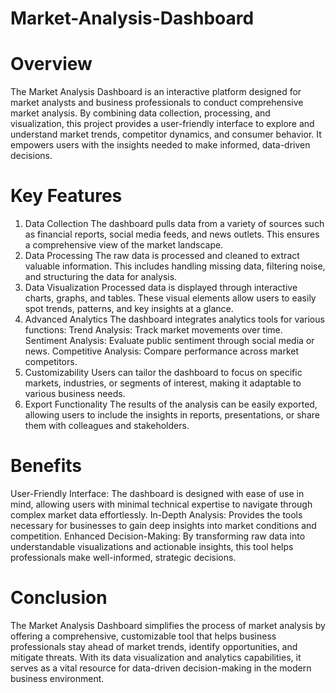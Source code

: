 # Market-Analysis-Dashboard

# Overview
The Market Analysis Dashboard is an interactive platform designed for market analysts and business professionals to conduct comprehensive market analysis. By combining data collection, processing, and visualization, this project provides a user-friendly interface to explore and understand market trends, competitor dynamics, and consumer behavior. It empowers users with the insights needed to make informed, data-driven decisions.

# Key Features
1. Data Collection
The dashboard pulls data from a variety of sources such as financial reports, social media feeds, and news outlets. This ensures a comprehensive view of the market landscape.
2. Data Processing
The raw data is processed and cleaned to extract valuable information. This includes handling missing data, filtering noise, and structuring the data for analysis.
3. Data Visualization
Processed data is displayed through interactive charts, graphs, and tables. These visual elements allow users to easily spot trends, patterns, and key insights at a glance.
4. Advanced Analytics
The dashboard integrates analytics tools for various functions:
Trend Analysis: Track market movements over time.
Sentiment Analysis: Evaluate public sentiment through social media or news.
Competitive Analysis: Compare performance across market competitors.
5. Customizability
Users can tailor the dashboard to focus on specific markets, industries, or segments of interest, making it adaptable to various business needs.
6. Export Functionality
The results of the analysis can be easily exported, allowing users to include the insights in reports, presentations, or share them with colleagues and stakeholders.
# Benefits
User-Friendly Interface: The dashboard is designed with ease of use in mind, allowing users with minimal technical expertise to navigate through complex market data effortlessly.
In-Depth Analysis: Provides the tools necessary for businesses to gain deep insights into market conditions and competition.
Enhanced Decision-Making: By transforming raw data into understandable visualizations and actionable insights, this tool helps professionals make well-informed, strategic decisions.
# Conclusion
The Market Analysis Dashboard simplifies the process of market analysis by offering a comprehensive, customizable tool that helps business professionals stay ahead of market trends, identify opportunities, and mitigate threats. With its data visualization and analytics capabilities, it serves as a vital resource for data-driven decision-making in the modern business environment.
